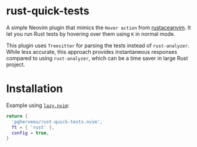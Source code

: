 # rust-quick-tests

A simple Neovim plugin that mimics the `Hover action` from [rustaceanvim](https://github.com/mrcjkb/rustaceanvim). It let you run Rust tests by hovering over them using  `K` in normal mode.

This plugin uses `Treesitter` for parsing the tests instead of `rust-analyzer`. While less accurate, this approach provides instantaneous responses compared to using `rust-analyzer`, which can be a time saver in large Rust project.

# Installation

Example using [`lazy.nvim`](https://github.com/folke/lazy.nvim):

```lua
return {
  'pgherveou/rust-quick-tests.nvim',
  ft = { 'rust' },
  config = true,
}
```
